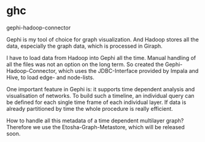 ghc
===

gephi-hadoop-connector

Gephi is my tool of choice for graph visualization. And Hadoop stores all the data, especially the graph
data, which is processed in Giraph. 

I have to load data from Hadoop into Gephi all the time. Manual handling of all the files was not an option
on the long term. So created the Gephi-Hadoop-Connector, which uses the JDBC-Interface provided by Impala 
and Hive, to load edge- and node-lists.

One important feature in Gephi is: it supports time dependent analysis and visualisation of networks.
To build such a timeline, an individual query can be defined for each single time frame of each individual layer.
If data is already partitioned by time the whole procedure is really efficient. 

How to handle all this metadata of a time dependent multilayer graph? 
Therefore we use the Etosha-Graph-Metastore, which will be released soon.

